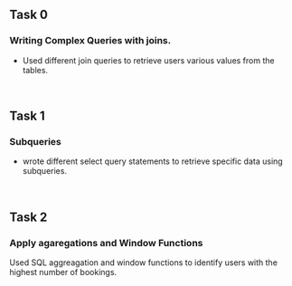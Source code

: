 ## Task 0
### Writing Complex Queries with joins.
- Used different join queries to retrieve users various values from the tables.
<br>

## Task 1
### Subqueries
- wrote different select query statements to retrieve specific data using subqueries.
<br>

## Task 2
### Apply agaregations and Window Functions
Used SQL aggreagation and window functions to identify users with the highest number of bookings.

